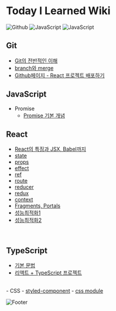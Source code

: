 # Today I Learned Wiki

<img alt="Github" src="https://img.shields.io/badge/Github-181717?style=flat-square&logo=Github&logoColor=white"/> <img alt="JavaScript" src="https://img.shields.io/badge/JavaScript-F7DF30?style=flat-square&logo=JavaScript&logoColor=black"/> <img alt="JavaScript" src="https://img.shields.io/badge/React-61DAFB?style=flat-square&logo=React&logoColor=black"/>

## Git

- <a href='./Git/basic.md'>Git의 전반적인 이해</a>
- <a href='./Git/branchMerge.md'>branch와 merge</a>
- <a href='./Git/react-deploy.md'>Github페이지 - React 프로젝트 배포하기</a>

## JavaScript

- Promise
  - <a href='./JavaScript/promise.md'>Promise 기본 개념</a>

## React

- <a href='./React/react.md'>React의 특징과 JSX, Babel까지</a>
- <a href='./React/state.md'>state</a>
- <a href='./React/props.md'>props</a>
- <a href='./React/effect.md'>effect</a>
- <a href='./React/ref.md'>ref</a>
- <a href='./React/route.md'>route</a>
- <a href='./React/reducer.md'>reducer</a>
- <a href='./React/redux.md'>redux</a>
- <a href='./React/context.md'>context</a>
- <a href='./React/portal.md'>Fragments, Portals</a>
- <a href='./React/optimize.md'>성능최적화1</a>
- <a href='./React/optimize2.md'>성능최적화2</a>

<br>

## TypeScript

- <a href='./TypeScript/basic.md'>기본 문법</a>
- <a href='./TypeScript/react.md'>리액트 + TypeScript 프로젝트</a>

<br>
- CSS
  - <a href='./React/css/styledComponent.md'>styled-component</a>
  - <a href='./React/css/module.md'>css module</a>

![Footer](https://capsule-render.vercel.app/api?type=waving&color=ba68c8&height=200&section=footer)
